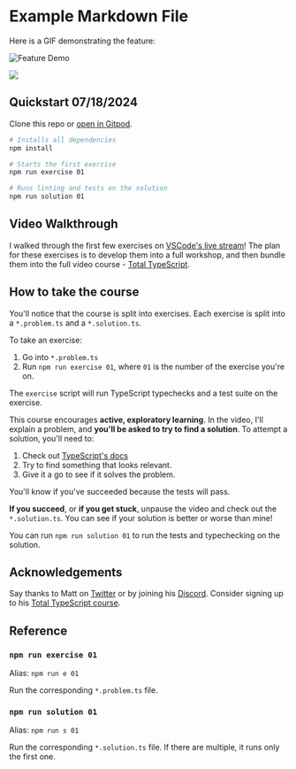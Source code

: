 # Example Markdown File

Here is a GIF demonstrating the feature:

![Feature Demo](https://media.giphy.com/media/3oEjI6SIIHBdRxXI40/giphy.gif)

<a href="https://totaltypescript.com"><img src="./og-image.png" /></a>

## Quickstart 07/18/2024

Clone this repo or [open in Gitpod](https://gitpod.io/#https://github.com/total-typescript/beginners-typescript).

```sh
# Installs all dependencies
npm install

# Starts the first exercise
npm run exercise 01

# Runs linting and tests on the solution
npm run solution 01
```

## Video Walkthrough

I walked through the first few exercises on [VSCode's live stream](https://www.youtube.com/watch?v=p6dO9u0M7MQ)! The plan for these exercises is to develop them into a full workshop, and then bundle them into the full video course - [Total TypeScript](https://totaltypescript.com).

## How to take the course

You'll notice that the course is split into exercises. Each exercise is split into a `*.problem.ts` and a `*.solution.ts`.

To take an exercise:

1. Go into `*.problem.ts`
2. Run `npm run exercise 01`, where `01` is the number of the exercise you're on.

The `exercise` script will run TypeScript typechecks and a test suite on the exercise.

This course encourages **active, exploratory learning**. In the video, I'll explain a problem, and **you'll be asked to try to find a solution**. To attempt a solution, you'll need to:

1. Check out [TypeScript's docs](https://www.typescriptlang.org/docs/handbook/intro.html)
2. Try to find something that looks relevant.
3. Give it a go to see if it solves the problem.

You'll know if you've succeeded because the tests will pass.

**If you succeed**, or **if you get stuck**, unpause the video and check out the `*.solution.ts`. You can see if your solution is better or worse than mine!

You can run `npm run solution 01` to run the tests and typechecking on the solution.

## Acknowledgements

Say thanks to Matt on [Twitter](https://twitter.com/mattpocockuk) or by joining his [Discord](https://discord.gg/8S5ujhfTB3). Consider signing up to his [Total TypeScript course](https://totaltypescript.com).

## Reference

### `npm run exercise 01`

Alias: `npm run e 01`

Run the corresponding `*.problem.ts` file.

### `npm run solution 01`

Alias: `npm run s 01`

Run the corresponding `*.solution.ts` file. If there are multiple, it runs only the first one.
